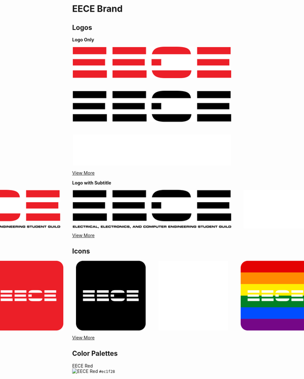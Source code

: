 # EECE Brand

## Logos

**Logo Only**

<div style="display: flex; flex-direction: column; align-items: center; gap: 40px;">
  <img src="/logos/logo/EECE_Logo_colored.svg" alt="EECE Logo Colored" width="500">
  <img src="/logos/logo/EECE_Logo_black.svg" alt="EECE Logo Black" width="500">
  <img src="/logos/logo/EECE_Logo_white.svg" alt="EECE Logo White" width="500">
</div>

[View More](/logos/logo)

**Logo with Subtitle**

<div style="display: flex; justify-content: center; gap: 40px;">
  <img src="/logos/full_logo/EECE_Full_Logo_colored.svg" alt="EECE Logo Colored Subtitled" width="500">
  <img src="/logos/full_logo/EECE_Full_Logo_black.svg" alt="EECE Logo Black Subtitled" width="500">
  <img src="/logos/full_logo/EECE_Full_Logo_white.svg" alt="EECE Logo White Subtitled" width="500">
</div>

[View More](/logos/full_logo)

## Icons

<div style="display: flex; justify-content: center; gap: 40px;">
  <img src="/icons/EECE_Icon_colored.svg" alt="EECE Icon Colored" width="220">
  <img src="/icons/EECE_Icon_black.svg" alt="EECE Icon Black" width="220">
 <img src="/icons/EECE_Icon_white.svg" alt="EECE Icon White" width="220">
  <img src="/icons/EECE_Icon_pride.svg" alt="EECE Icon Pride" width="220">
</div>

[View More](/icons)

## Color Palettes

EECE Red   
![EECE Red](https://via.placeholder.com/20/ec1f28/ec1f28) `#ec1f28`
